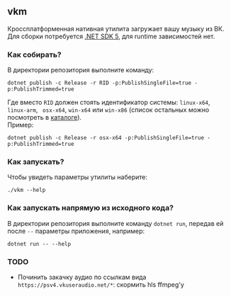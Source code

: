 ## vkm

Кроссплатформенная нативная утилита загружает вашу музыку из ВК. Для сборки потребуется [.NET SDK 5](https://dot.net),
для runtime зависимостей нет.

### Как собирать?

В директории репозитория выполните команду:

```
dotnet publish -c Release -r RID -p:PublishSingleFile=true -p:PublishTrimmed=true
```

Где вместо `RID` должен стоять идентификатор системы: `linux-x64`, `linux-arm`, ` osx-x64`, `win-x64` или `win-x86`
(список остальных можно посмотреть в [каталоге](https://docs.microsoft.com/en-us/dotnet/core/rid-catalog)).  
Пример:

```
dotnet publish -c Release -r osx-x64 -p:PublishSingleFile=true -p:PublishTrimmed=true
```

### Как запускать?

Чтобы увидеть параметры утилиты наберите:

```
./vkm --help
```

### Как запускать напрямую из исходного кода?

В директории репозитория выполните команду `dotnet run`, передав ей после `--` параметры приложения, например:

```
dotnet run -- --help
```

### TODO

* Починить закачку аудио по ссылкам вида `https://psv4.vkuseraudio.net/*`:  скормить hls ffmpeg'у


